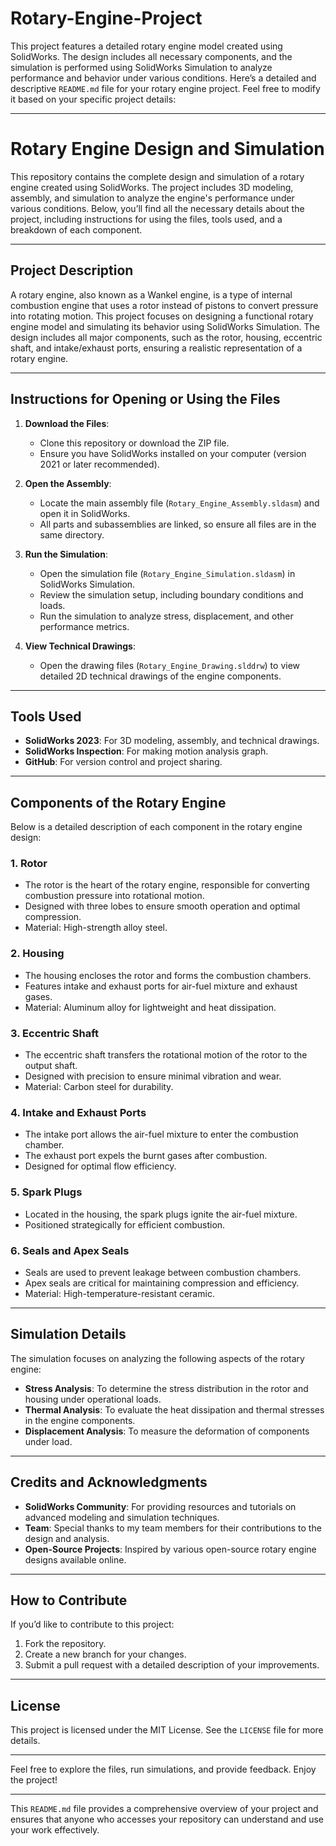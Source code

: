 # Rotary-Engine-Project
This project features a detailed rotary engine model created using SolidWorks. The design includes all necessary components, and the simulation is performed using SolidWorks Simulation to analyze performance and behavior under various conditions.
Here’s a detailed and descriptive `README.md` file for your rotary engine project. Feel free to modify it based on your specific project details:

---

# **Rotary Engine Design and Simulation**

This repository contains the complete design and simulation of a rotary engine created using SolidWorks. The project includes 3D modeling, assembly, and simulation to analyze the engine's performance under various conditions. Below, you’ll find all the necessary details about the project, including instructions for using the files, tools used, and a breakdown of each component.

---

## **Project Description**
A rotary engine, also known as a Wankel engine, is a type of internal combustion engine that uses a rotor instead of pistons to convert pressure into rotating motion. This project focuses on designing a functional rotary engine model and simulating its behavior using SolidWorks Simulation. The design includes all major components, such as the rotor, housing, eccentric shaft, and intake/exhaust ports, ensuring a realistic representation of a rotary engine.

---

## **Instructions for Opening or Using the Files**
1. **Download the Files**:
   - Clone this repository or download the ZIP file.
   - Ensure you have SolidWorks installed on your computer (version 2021 or later recommended).

2. **Open the Assembly**:
   - Locate the main assembly file (`Rotary_Engine_Assembly.sldasm`) and open it in SolidWorks.
   - All parts and subassemblies are linked, so ensure all files are in the same directory.

3. **Run the Simulation**:
   - Open the simulation file (`Rotary_Engine_Simulation.sldasm`) in SolidWorks Simulation.
   - Review the simulation setup, including boundary conditions and loads.
   - Run the simulation to analyze stress, displacement, and other performance metrics.

4. **View Technical Drawings**:
   - Open the drawing files (`Rotary_Engine_Drawing.slddrw`) to view detailed 2D technical drawings of the engine components.

---

## **Tools Used**
- **SolidWorks 2023**: For 3D modeling, assembly, and technical drawings.
- **SolidWorks Inspection**: For making motion analysis graph.
- **GitHub**: For version control and project sharing.

---

## **Components of the Rotary Engine**
Below is a detailed description of each component in the rotary engine design:

### 1. **Rotor**
   - The rotor is the heart of the rotary engine, responsible for converting combustion pressure into rotational motion.
   - Designed with three lobes to ensure smooth operation and optimal compression.
   - Material: High-strength alloy steel.

### 2. **Housing**
   - The housing encloses the rotor and forms the combustion chambers.
   - Features intake and exhaust ports for air-fuel mixture and exhaust gases.
   - Material: Aluminum alloy for lightweight and heat dissipation.

### 3. **Eccentric Shaft**
   - The eccentric shaft transfers the rotational motion of the rotor to the output shaft.
   - Designed with precision to ensure minimal vibration and wear.
   - Material: Carbon steel for durability.

### 4. **Intake and Exhaust Ports**
   - The intake port allows the air-fuel mixture to enter the combustion chamber.
   - The exhaust port expels the burnt gases after combustion.
   - Designed for optimal flow efficiency.

### 5. **Spark Plugs**
   - Located in the housing, the spark plugs ignite the air-fuel mixture.
   - Positioned strategically for efficient combustion.

### 6. **Seals and Apex Seals**
   - Seals are used to prevent leakage between combustion chambers.
   - Apex seals are critical for maintaining compression and efficiency.
   - Material: High-temperature-resistant ceramic.

---

## **Simulation Details**
The simulation focuses on analyzing the following aspects of the rotary engine:
- **Stress Analysis**: To determine the stress distribution in the rotor and housing under operational loads.
- **Thermal Analysis**: To evaluate the heat dissipation and thermal stresses in the engine components.
- **Displacement Analysis**: To measure the deformation of components under load.

---

## **Credits and Acknowledgments**
- **SolidWorks Community**: For providing resources and tutorials on advanced modeling and simulation techniques.
- **Team**: Special thanks to my team members for their contributions to the design and analysis.
- **Open-Source Projects**: Inspired by various open-source rotary engine designs available online.

---

## **How to Contribute**
If you’d like to contribute to this project:
1. Fork the repository.
2. Create a new branch for your changes.
3. Submit a pull request with a detailed description of your improvements.

---

## **License**
This project is licensed under the MIT License. See the `LICENSE` file for more details.

---

Feel free to explore the files, run simulations, and provide feedback. Enjoy the project!

---

This `README.md` file provides a comprehensive overview of your project and ensures that anyone who accesses your repository can understand and use your work effectively.
